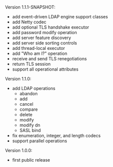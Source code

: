 Version 1.1.1-SNAPSHOT:
- add event-driven LDAP engine support classes
- add Netty codec
- add optional TLS handshake executor
- add password modify operation
- add server feature discovery
- add server side sorting controls
- add thread-local executor
- add "Who am I?" operation
- receive and send TLS renegotiations
- return TLS session
- support all operational attributes

Version 1.1.0:
- add LDAP operations
  - abandon
  - add
  - cancel
  - compare
  - delete
  - modify
  - modify dn
  - SASL bind
- fix enumeration, integer, and length codecs
- support parallel operations

Version 1.0.0:
- first public release
